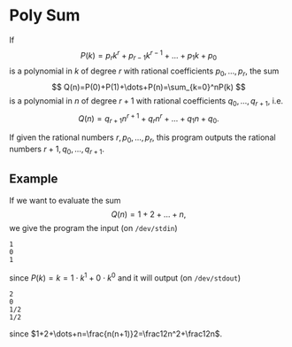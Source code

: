 # Poly Sum

If
$$
P(k)=p_rk^r+p_{r-1}k^{r-1}+\dots+p_1k+p_0
$$
is a polynomial in $k$ of degree $r$ with rational coefficients $p_0,\dots,p_r$, the sum
$$
Q(n)=P(0)+P(1)+\dots+P(n)=\sum_{k=0}^nP(k)
$$
is a polynomial in $n$ of degree $r+1$ with rational coefficients $q_0,\dots,q_{r+1}$, i.e.
$$
Q(n)=q_{r+1}n^{r+1}+q_rn^r+\dots+q_1n+q_0.
$$

If given the rational numbers $r,p_0,\dots,p_r$, this program outputs the rational numbers $r+1,q_0,\dots,q_{r+1}$.

## Example
If we want to evaluate the sum
$$
Q(n)=1+2+\dots+n,
$$
we give the program the input (on `/dev/stdin`)
```
1
0
1
```
since $P(k)=k=1\cdot k^1+0\cdot k^0$ and it will output (on `/dev/stdout`)
```
2
0
1/2
1/2
```
since $1+2+\dots+n=\frac{n(n+1)}2=\frac12n^2+\frac12n$.

